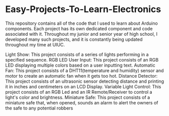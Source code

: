 # Easy-Projects-To-Learn-Electronics
This repository contains all of the code that I used to learn about Arduino components. Each project has its own dedicated component and code associated with it. Throughout my junior and senior year of high school, I developed many such projects, and it is constantly being updated throughout my time at UIUC.

Light Show: This project consists of a series of lights performing in a specified sequence.
RGB LED User Input: This project consists of an RGB LED displaying multiple colors based on a user inputting text.
Automatic Fan: This project consists of a DHT11(temperature and humidity) sensor and motor to create an automatic fan when it gets too hot.
Distance Detector: This project consists of an ultrasonic sensor detecting distance and printing it in inches and centimeters on an LCD Display.
Variable Light Control: This project consists of an RGB Led and an IR Remote/Receiver to control a light's color and brightness.
Miniature Safe: This project consists of a miniature safe that, when opened, sounds an alarm to alert the owners of the safe to any potential robbers​​
